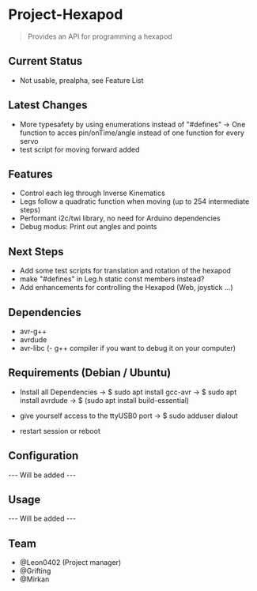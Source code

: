 # Project-Hexapod

> Provides an API for programming a hexapod

## Current Status

  - Not usable, prealpha, see Feature List

## Latest Changes

  - More typesafety by using enumerations instead of "#defines"
  -> One function to acces pin/onTime/angle instead of one function for every servo
  - test script for moving forward added

## Features

  - Control each leg through Inverse Kinematics
  - Legs follow a quadratic function when moving (up to 254 intermediate steps)
  - Performant i2c/twi library, no need for Arduino dependencies
  - Debug modus: Print out angles and points

## Next Steps

  - Add some test scripts for translation and rotation of the hexapod
  - make "#defines" in Leg.h static const members instead?
  - Add enhancements for controlling the Hexapod (Web, joystick ...)

## Dependencies

  - avr-g++
  - avrdude
  - avr-libc
  (- g++ compiler if you want to debug it on your computer)

## Requirements (Debian / Ubuntu)

  - Install all Dependencies
  -> $ sudo apt install gcc-avr
  -> $ sudo apt install avrdude
  -> $ (sudo apt install build-essential)

  - give yourself access to the ttyUSB0 port
  -> $ sudo adduser <username> dialout
  - restart session or reboot


## Configuration

  --- Will be added ---

## Usage

  --- Will be added ---

## Team

* @Leon0402 (Project manager)
* @Grifting
* @Mirkan
